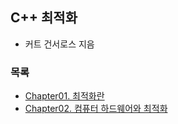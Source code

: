 ## C++ 최적화
* 커트 건서로스 지음

### 목록
* [Chapter01. 최적화란](https://github.com/tuyy/optimazed_cpp/blob/master/study/chapter01_최적화란.md)
* [Chapter02. 컴퓨터 하드웨어와 최적화](https://github.com/tuyy/optimazed_cpp/blob/master/study/chapter02_컴퓨터하드웨어와최적화.md)
